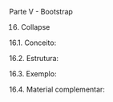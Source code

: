 Parte V - Bootstrap

16. Collapse

16.1. Conceito:

16.2. Estrutura:

16.3. Exemplo:

16.4. Material complementar:
